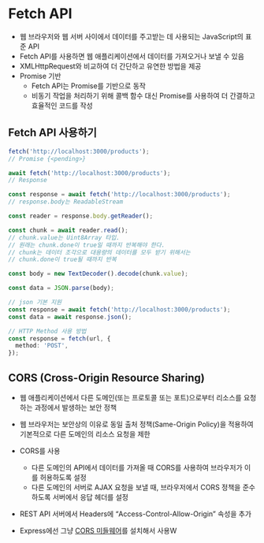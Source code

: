 # Fetch API

- 웹 브라우저와 웹 서버 사이에서 데이터를 주고받는 데 사용되는 JavaScript의 표준 API
- Fetch API를 사용하면 웹 애플리케이션에서 데이터를 가져오거나 보낼 수 있음
- XMLHttpRequest와 비교하여 더 간단하고 유연한 방법을 제공
- Promise 기반
  - Fetch API는 Promise를 기반으로 동작
  - 비동기 작업을 처리하기 위해 콜백 함수 대신 Promise를 사용하여 더 간결하고 효율적인 코드를 작성

## Fetch API 사용하기

```typescript
fetch('http://localhost:3000/products');
// Promise {<pending>}

await fetch('http://localhost:3000/products');
// Response

const response = await fetch('http://localhost:3000/products');
// response.body는 ReadableStream

const reader = response.body.getReader();

const chunk = await reader.read();
// chunk.value는 Uint8Array 타입.
// 원래는 chunk.done이 true일 때까지 반복해야 한다.
// chunk는 데이터 조각으로 대용량의 데이터를 모두 받기 위해서는
// chunk.done이 true될 때까지 반복

const body = new TextDecoder().decode(chunk.value);

const data = JSON.parse(body);

// json 기본 지원
const response = await fetch('http://localhost:3000/products');
const data = await response.json();

// HTTP Method 사용 방법
const response = fetch(url, {
  method: 'POST',
});
```

## CORS (Cross-Origin Resource Sharing)

- 웹 애플리케이션에서 다른 도메인(또는 프로토콜 또는 포트)으로부터 리소스를 요청하는 과정에서 발생하는 보안 정책
- 웹 브라우저는 보안상의 이유로 동일 출처 정책(Same-Origin Policy)을 적용하여 기본적으로 다른 도메인의 리소스 요청을 제한

- CORS를 사용
  - 다른 도메인의 API에서 데이터를 가져올 때 CORS를 사용하여 브라우저가 이를 허용하도록 설정
  - 다른 도메인의 서버로 AJAX 요청을 보낼 때, 브라우저에서 CORS 정책을 준수하도록 서버에서 응답 헤더를 설정

- REST API 서버에서 Headers에 “Access-Control-Allow-Origin” 속성을 추가
- Express에선 그냥 [CORS 미들웨어](https://expressjs.com/en/resources/middleware/cors.html)를 설치해서 사용W